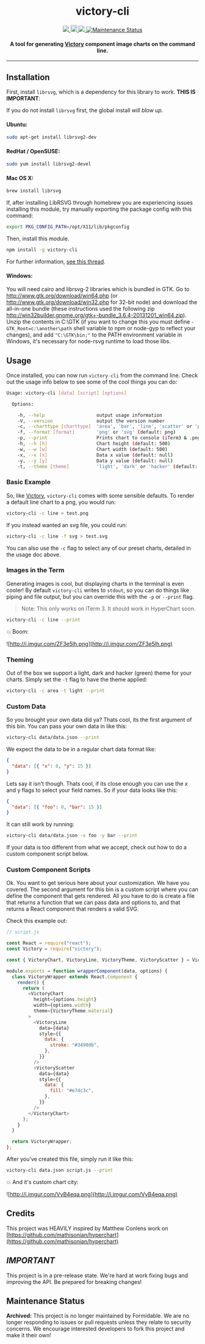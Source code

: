 <h1 align="center">victory-cli</h1>

<p align="center">
  <a title='Build Status' href="https://raw.githubusercontent.com/FormidableLabs/babel-plugin-transform-define/master/LICENSE">
    <img src='https://img.shields.io/badge/license-MIT-blue.svg?style=flat-square' />
  </a>
  <a href="https://badge.fury.io/js/victory-cli">
    <img src="https://badge.fury.io/js/victory-cli.svg" alt="npm version" height="18">
  </a>
  <a href='http://travis-ci.org/FormidableLabs/victory-cli'>
    <img src='https://secure.travis-ci.org/FormidableLabs/victory-cli.svg?branch=master' />
  </a>
  <a href="https://github.com/FormidableLabs/victory-cli#maintenance-status">
    <img alt="Maintenance Status" src="https://img.shields.io/badge/maintenance-experimental-purple.svg" />
  </a>
</p>

<h4 align="center">
  A tool for generating <a href="https://github.com/FormidableLabs/victory/">Victory</a> component image charts on the command line.
</h4>

---

## Installation

First, install `librsvg`, which is a dependency for this library to work. **THIS IS IMPORTANT**:

If you do not install `librsvg` first, the global install _will blow up_.

#### Ubuntu:

```bash
sudo apt-get install librsvg2-dev
```

#### RedHat / OpenSUSE:

```bash
sudo yum install librsvg2-devel
```

#### Mac OS X:

```bash
brew install librsvg
```

If, after installing LibRSVG through homebrew you are experiencing issues installing this module,
try manually exporting the package config with this command:

```bash
export PKG_CONFIG_PATH=/opt/X11/lib/pkgconfig
```

Then, install this module.

```sh
npm install -g victory-cli
```

For further information, [see this thread](https://github.com/Homebrew/homebrew/issues/14123).

#### Windows:

You will need cairo and librsvg-2 libraries which is bundled in GTK. Go to http://www.gtk.org/download/win64.php
(or http://www.gtk.org/download/win32.php for 32-bit node) and download the all-in-one bundle (these instructions
used the following zip http://win32builder.gnome.org/gtk+-bundle_3.6.4-20131201_win64.zip). Unzip the contents
in C:\GTK (if you want to change this you must define `-GTK_Root=c:\another\path` shell variable to npm or node-gyp
to reflect your changes), and add `"C:\GTK\bin;"` to the PATH environment variable in Windows, it's necessary for
node-rsvg runtime to load those libs.

## Usage

Once installed, you can now run `victory-cli` from the command line. Check out the usage info below to
see some of the cool things you can do:

```sh
Usage: victory-cli [data] [script] [options]

  Options:

    -h, --help                   output usage information
    -V, --version                output the version number
    -c, --charttype [charttype]  'area', 'bar', 'line', 'scatter' or 'pie' (default: line)
    -f, --format [format]        'png' or 'svg' (default: png)
    -p, --print                  Prints chart to console (iTerm3 & .png format only!) (default: false)
    -h, --h [h]                  Chart height (default: 500)
    -w, --w [w]                  Chart width (default: 500)
    -x, --x [x]                  Data x value (default: null)
    -y, --y [y]                  Data y value (default: null)
    -t, --theme [theme]          'light', 'dark' or 'hacker' (default: hacker)
```

### Basic Example

So, like [Victory](https://github.com/FormidableLabs/victory/), `victory-cli` comes with some sensible defaults.
To render a default line chart to a png, you would run:

```sh
victory-cli -c line > test.png
```

If you instead wanted an svg file, you could run:

```sh
victory-cli -c line -f svg > test.svg
```

You can also use the `-c` flag to select any of our preset charts, detailed in the usage doc above.

### Images in the Term

Generating images is cool, but displaying charts in the terminal is even cooler! By default `victory-cli` writes
to `stdout`, so you can do things like piping and file output, but you can override this with the `-p` or `--print` flag.

> Note: This only works on iTerm 3. It should work in HyperChart soon.

```sh
victory-cli -c line --print
```

💥 Boom:

![http://i.imgur.com/ZF3e5lh.png](http://i.imgur.com/ZF3e5lh.png)

### Theming

Out of the box we support a light, dark and hacker (green) theme for your charts. Simply set the `-t` flag
to have the theme applied:

```sh
victory-cli -c area -t light --print
```

### Custom Data

So you brought your own data did ya? Thats cool, its the first argument of this bin. You can pass your
own data in like this:

```sh
victory-cli data/data.json --print
```

We expect the data to be in a regular chart data format like:

```json
{
  "data": [{ "x": 0, "y": 15 }]
}
```

Lets say it isn't though. Thats cool, if its close enough you can use the x and y flags to select your
field names. So if your data looks like this:

```json
{
  "data": [{ "foo": 0, "bar": 15 }]
}
```

It can still work by running:

```sh
victory-cli data/data.json -x foo -y bar --print
```

If your data is too different from what we accept, check out how to do a custom component script below.

### Custom Component Scripts

Ok. You want to get serious here about your customization. We have you covered. The second argument for
this bin is a custom script where you can define the component that gets rendered. All you have to do is
create a file that returns a function that we can pass data and options to, and that returns a React component
that renders a valid SVG.

Check this example out:

```js
// script.js

const React = require("react");
const Victory = require("victory");

const { VictoryChart, VictoryLine, VictoryTheme, VictoryScatter } = Victory;

module.exports = function wrapperComponent(data, options) {
  class VictoryWrapper extends React.Component {
    render() {
      return (
        <VictoryChart
          height={options.height}
          width={options.width}
          theme={VictoryTheme.material}
        >
          <VictoryLine
            data={data}
            style={{
              data: {
                stroke: "#3498db",
              },
            }}
          />
          <VictoryScatter
            data={data}
            style={{
              data: {
                fill: "#e74c3c",
              },
            }}
          />
        </VictoryChart>
      );
    }
  }

  return VictoryWrapper;
};
```

After you've created this file, simply run it like this:

```sh
victory-cli data.json script.js --print
```

💥 And it's custom chart city:

![http://i.imgur.com/VyB4eqa.png](http://i.imgur.com/VyB4eqa.png)

## Credits

This project was HEAVILY inspired by Matthew Conlens work on [https://github.com/mathisonian/hyperchart](https://github.com/mathisonian/hyperchart)

## _IMPORTANT_

This project is in a pre-release state. We're hard at work fixing bugs and improving the API. Be prepared for breaking changes!


## Maintenance Status

**Archived:** This project is no longer maintained by Formidable. We are no longer responding to issues or pull requests unless they relate to security concerns. We encourage interested developers to fork this project and make it their own!
